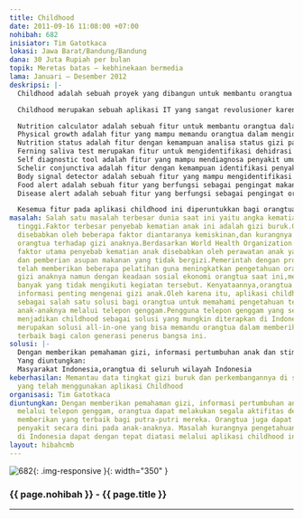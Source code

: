 ```yaml
---
title: Childhood
date: 2011-09-16 11:08:00 +07:00
nohibah: 682
inisiator: Tim Gatotkaca
lokasi: Jawa Barat/Bandung/Bandung
dana: 30 Juta Rupiah per bulan
topik: Meretas batas – kebhinekaan bermedia
lama: Januari – Desember 2012
deskripsi: |-
  Childhood adalah sebuah proyek yang dibangun untuk membantu orangtua memantau kondizi gizi anak-anaknya melalui sebuah smartphone.Aplikasi ini juga dapat digunakan untuk memahami setiap fase pertumbuhan anak dan mengidentifikasi penyakit anak sejak dini.

  Childhood merupakan sebuah aplikasi IT yang sangat revolusioner karena keunikan dari setiap fiturnya.Fitur-fitur pada childhood sendiri terdiri atas 10 menu diantaranya:

  Nutrition calculator adalah sebuah fitur untuk membantu orangtua dalam menyajikan makanan sehat dan tepat gizi kepada anak-anaknya melalui pemberian saran penyajian makanan yang sesuai dengan kebutuhan gizi anaknya
  Physical growth adalah fitur yang mampu memandu orangtua dalam mengidentifikasi setiap fase pertumbuhan anaknya dan memberikan solusi stimulus yang tepat agar pertumbuhan anak optimal
  Nutrition status adalah fitur dengan kemampuan analisa status gizi pada anak melalui parameter tinggi badan,berat badan,usia,dan jenis kelamin anak
  Ferning saliva test merupakan fitur untuk mengidentifikasi dehidrasi pada anak melalui pemrosesan citra dari sample air liur anak
  Self diagnostic tool adalah fitur yang mampu mendiagnosa penyakit umum anak melalui identifikasi gejala-gejala fisik yang dialami anak
  Schelir conjunctiva adalah fitur dengan kemampuan identifikasi penyakit melalui pemrosesan citra mata anak
  Body signal detector adalah sebuah fitur yang mampu mengidentifikasi bagian tubuh yang sakit pada anak dengan pemanfaatan interferensi signal tubuh dan smart phone
  Food alert adalah sebuah fitur yang berfungsi sebagai pengingat makanan yang berbahaya dikonsumsi oleh anak pada usia tertentu.
  Disease alert adalah sebuah fitur yang berfungsi sebagai pengingat orangtua terhadap penyakit yang sedang berkembang di sekitar daerah tempat tinggalnya

  Kesemua fitur pada aplikasi childhood ini diperuntukkan bagi orangtua agar lebih terlibat dalam pertumbuhan anak-anaknya.Keterlibatan orangtua ini sangat penting agar terciptanya generasi penerus bangsa yang berkualitas baik secara fisik dan mental
masalah: Salah satu masalah terbesar dunia saat ini yaitu angka kematian anak yang
  tinggi.Faktor terbesar penyebab kematian anak ini adalah gizi buruk.Gizi buruk dapat
  disebabkan oleh beberapa faktor diantaranya kemiskinan,dan kurangnya pengetahuan
  orangtua terhadap gizi anaknya.Berdasarkan World Health Organization (WHO),35 %
  faktor utama penyebab kematian anak disebabkan oleh perawatan anak yang kurang tepat,
  dan pemberian asupan makanan yang tidak bergizi.Pemerintah dengan program posyandunya
  telah memberikan beberapa pelatihan guna meningkatkan pengetahuan orangtua akan
  gizi anaknya namun dengan keadaan sosial ekonomi orangtua saat ini,mereka cenderung
  banyak yang tidak mengikuti kegiatan tersebut. Kenyataannya,orangtua sangat membutuhkan
  informasi penting mengenai gizi anak.Oleh karena itu, aplikasi childhood ini dibangun
  sebagai salah satu solusi bagi orangtua untuk memahami pengetahuan terkait pertumbuhan
  anak-anaknya melalui telepon genggam.Pengguna telepon genggam yang semakin bertambah
  menjadikan childhood sebagai solusi yang mungkin diterapkan di Indonesia. Childhood
  merupakan solusi all-in-one yang bisa memandu orangtua dalam memberikan perawatan
  terbaik bagi calon generasi penerus bangsa ini.
solusi: |-
  Dengan memberikan pemahaman gizi, informasi pertumbuhan anak dan stimulusnya melalui telepon genggam, orangtua dapat melakukan segala aktifitas dengan tetap memberikan yang terbaik bagi putra-putri mereka. Orangtua juga dapat mendeteksi penyakit secara dini pada anak-anaknya. Masalah kurangnya pengetahuan akan gizi di Indonesia dapat dengan tepat diatasi melalui aplikasi childhood ini.
  Yang diuntungkan:
  Masyarakat Indonesia,orangtua di seluruh wilayah Indonesia
keberhasilan: Memantau data tingkat gizi buruk dan perkembangannya di suatu daerah
  yang telah menggunakan aplikasi Childhood
organisasi: Tim Gatotkaca
diuntungkan: Dengan memberikan pemahaman gizi, informasi pertumbuhan anak dan stimulusnya
  melalui telepon genggam, orangtua dapat melakukan segala aktifitas dengan tetap
  memberikan yang terbaik bagi putra-putri mereka. Orangtua juga dapat mendeteksi
  penyakit secara dini pada anak-anaknya. Masalah kurangnya pengetahuan akan gizi
  di Indonesia dapat dengan tepat diatasi melalui aplikasi childhood ini.
layout: hibahcmb
---
```


![682](/static/img/hibahcmb/682.png){: .img-responsive }{: width="350" }

### {{ page.nohibah }} - {{ page.title }}

---
